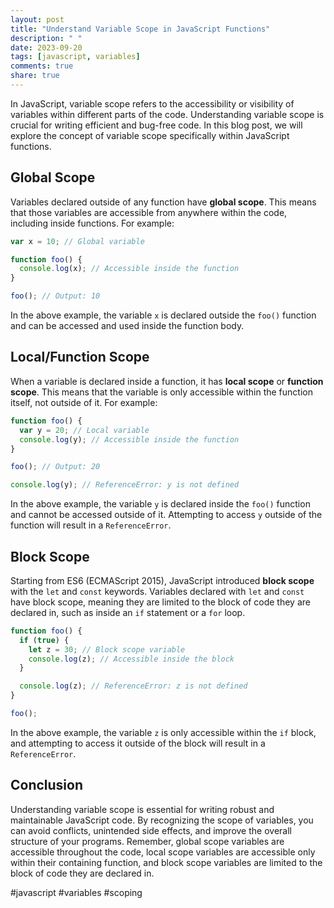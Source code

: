 ```yaml
---
layout: post
title: "Understand Variable Scope in JavaScript Functions"
description: " "
date: 2023-09-20
tags: [javascript, variables]
comments: true
share: true
---
```


In JavaScript, variable scope refers to the accessibility or visibility of variables within different parts of the code. Understanding variable scope is crucial for writing efficient and bug-free code. In this blog post, we will explore the concept of variable scope specifically within JavaScript functions.

## Global Scope

Variables declared outside of any function have **global scope**. This means that those variables are accessible from anywhere within the code, including inside functions. For example:

```javascript
var x = 10; // Global variable

function foo() {
  console.log(x); // Accessible inside the function
}

foo(); // Output: 10
```

In the above example, the variable `x` is declared outside the `foo()` function and can be accessed and used inside the function body.

## Local/Function Scope

When a variable is declared inside a function, it has **local scope** or **function scope**. This means that the variable is only accessible within the function itself, not outside of it. For example:

```javascript
function foo() {
  var y = 20; // Local variable
  console.log(y); // Accessible inside the function
}

foo(); // Output: 20

console.log(y); // ReferenceError: y is not defined
```

In the above example, the variable `y` is declared inside the `foo()` function and cannot be accessed outside of it. Attempting to access `y` outside of the function will result in a `ReferenceError`.

## Block Scope

Starting from ES6 (ECMAScript 2015), JavaScript introduced **block scope** with the `let` and `const` keywords. Variables declared with `let` and `const` have block scope, meaning they are limited to the block of code they are declared in, such as inside an `if` statement or a `for` loop.

```javascript
function foo() {
  if (true) {
    let z = 30; // Block scope variable
    console.log(z); // Accessible inside the block
  }

  console.log(z); // ReferenceError: z is not defined
}

foo();
```

In the above example, the variable `z` is only accessible within the `if` block, and attempting to access it outside of the block will result in a `ReferenceError`.

## Conclusion

Understanding variable scope is essential for writing robust and maintainable JavaScript code. By recognizing the scope of variables, you can avoid conflicts, unintended side effects, and improve the overall structure of your programs. Remember, global scope variables are accessible throughout the code, local scope variables are accessible only within their containing function, and block scope variables are limited to the block of code they are declared in.

#javascript #variables #scoping